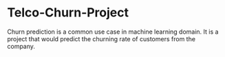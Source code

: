 # Telco-Churn-Project
Churn prediction is a common use case in machine learning domain. It is a project that would predict the churning rate of customers from the company.
